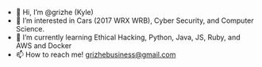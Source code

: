 - 👋 Hi, I’m @grizhe (Kyle)
- 👀 I’m interested in Cars (2017 WRX WRB), Cyber Security, and Computer Science.
- 🌱 I’m currently learning Ethical Hacking, Python, Java, JS, Ruby, and AWS and Docker
- 📫 How to reach me! grizhebusiness@gmail.com
